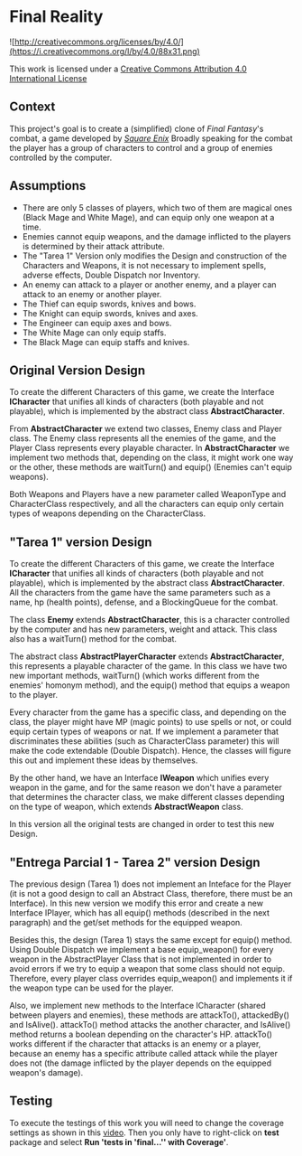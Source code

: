 Final Reality
=============

![http://creativecommons.org/licenses/by/4.0/](https://i.creativecommons.org/l/by/4.0/88x31.png)

This work is licensed under a 
[Creative Commons Attribution 4.0 International License](http://creativecommons.org/licenses/by/4.0/)

Context
-------

This project's goal is to create a (simplified) clone of _Final Fantasy_'s combat, 
a game developed by [_Square Enix_](https://www.square-enix.com)
Broadly speaking for the combat the player has a group of characters to control and 
a group of enemies controlled by the computer.

Assumptions
---
- There are only 5 classes of players, which two of them are magical ones (Black Mage and
White Mage), and can equip only one weapon at a time. 
- Enemies cannot equip weapons, and the damage inflicted to the players is determined
by their attack attribute.
- The "Tarea 1" Version only modifies the Design and construction of the Characters and
Weapons, it is not necessary to implement spells, adverse effects, Double Dispatch nor 
Inventory.
- An enemy can attack to a player or another enemy, and a player can attack to an enemy 
or another player.
- The Thief can equip swords, knives and bows.
- The Knight can equip swords, knives and axes.
- The Engineer can equip axes and bows.
- The White Mage can only equip staffs.
- The Black Mage can equip staffs and knives.



Original Version Design
---
To create the different Characters of this game, we create the Interface **ICharacter** 
that unifies all kinds of characters (both playable and not playable), which is 
implemented by the abstract class **AbstractCharacter**.

From **AbstractCharacter** we extend two classes, Enemy class and Player class. The Enemy
class represents all the enemies of the game, and the Player Class represents every 
playable character. In **AbstractCharacter** we implement two methods that, depending 
on the class, it might work one way or the other, these methods are waitTurn() and
equip() (Enemies can't equip weapons).

Both Weapons and Players have a new parameter called WeaponType and CharacterClass 
respectively, and all the characters can equip only certain types of weapons depending
on the CharacterClass.
 
"Tarea 1" version Design
---

To create the different Characters of this game, we create the Interface **ICharacter** 
that unifies all kinds of characters (both playable and not playable), which is 
implemented by the abstract class **AbstractCharacter**. All the characters from the 
game have the same parameters such as a name, hp (health points), defense, and a 
BlockingQueue for the combat.

The class **Enemy** extends **AbstractCharacter**, this is a character controlled by
the computer and has new parameters, weight and attack. This class also has a waitTurn()
method for the combat.

The abstract class **AbstractPlayerCharacter** extends **AbstractCharacter**, this 
represents a playable character of the game. In this class we have two new important 
methods, waitTurn() (which works different from the enemies' homonym method), and the
equip() method that equips a weapon to the player.

Every character from the game has a specific class, and depending on the class, the 
player might have MP (magic points) to use spells or not, or could equip certain
types of weapons or nat. If we implement a parameter that discriminates these 
abilities (such as CharacterClass parameter) this will make the code extendable (Double
Dispatch). Hence, the classes will figure this out and implement these ideas by themselves.

By the other hand, we have an Interface **IWeapon** which unifies every weapon in the 
game, and for the same reason we don't have a parameter that determines the character 
class, we make different classes depending on the type of weapon, which extends 
**AbstractWeapon** class.

In this version all the original tests are changed in order to test this new Design.

"Entrega Parcial 1 - Tarea 2" version Design
---

The previous design (Tarea 1) does not implement an Inteface for the Player (it is not a good
design to call an Abstract Class, therefore, there must be an Interface). In this new version
we modify this error and create a new Interface IPlayer, which has all equip() methods (described
in the next paragraph) and the get/set methods for the equipped weapon.

Besides this, the design (Tarea 1) stays the same except for equip() method. Using Double
Dispatch we implement a base equip_weapon() for every weapon in the AbstractPlayer Class
that is not implemented in order to avoid errors if we try to equip a weapon that some 
class should not equip. Therefore, every player class overrides equip_weapon() and 
implements it if the weapon type can be used for the player.  

Also, we implement new methods to the Interface ICharacter (shared between players and 
enemies), these methods are attackTo(), attackedBy() and IsAlive(). attackTo() method attacks the 
another character, and IsAlive() method returns a boolean depending on the character's HP.
attackTo() works different if the character that attacks is an enemy or a player, because an
enemy has a specific attribute called attack while the player does not (the damage inflicted
by the player depends on the equipped weapon's damage).


Testing
---
To execute the testings of this work you will need to change the coverage settings as
shown in this [video](https://www.youtube.com/watch?v=VVxERw4cpOY&list=PLUt1A-R2OH5788r_u0y9XeuUVx6thIVkI&index=3).
Then you only have to right-click on **test** package and select **Run 'tests in 
'final...'' with Coverage'**.

